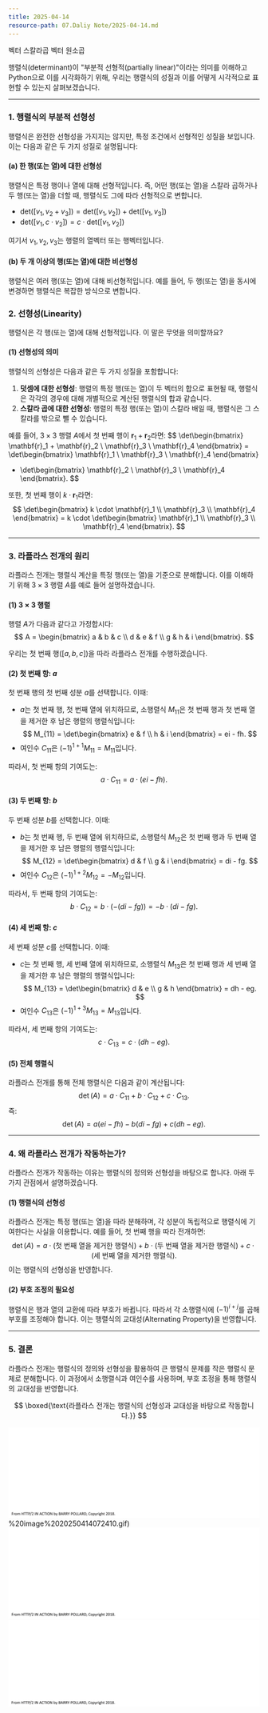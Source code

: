 ```yaml
---
title: 2025-04-14
resource-path: 07.Daliy Note/2025-04-14.md
---
```

벡터 스칼라곱
벡터 원소곱



행렬식(determinant)이 "부분적 선형적(partially linear)"이라는 의미를 이해하고 Python으로 이를 시각화하기 위해, 우리는 행렬식의 성질과 이를 어떻게 시각적으로 표현할 수 있는지 살펴보겠습니다.

---

### **1. 행렬식의 부분적 선형성**
행렬식은 완전한 선형성을 가지지는 않지만, 특정 조건에서 선형적인 성질을 보입니다. 이는 다음과 같은 두 가지 성질로 설명됩니다:

#### **(a) 한 행(또는 열)에 대한 선형성**
행렬식은 특정 행이나 열에 대해 선형적입니다. 즉, 어떤 행(또는 열)을 스칼라 곱하거나 두 행(또는 열)을 더할 때, 행렬식도 그에 따라 선형적으로 변합니다.

- $\text{det}([v_1, v_2 + v_3]) = \text{det}([v_1, v_2]) + \text{det}([v_1, v_3])$
- $\text{det}([v_1, c \cdot v_2]) = c \cdot \text{det}([v_1, v_2])$

여기서 $v_1, v_2, v_3$는 행렬의 열벡터 또는 행벡터입니다.

#### **(b) 두 개 이상의 행(또는 열)에 대한 비선형성**
행렬식은 여러 행(또는 열)에 대해 비선형적입니다. 예를 들어, 두 행(또는 열)을 동시에 변경하면 행렬식은 복잡한 방식으로 변합니다.

### 2. **선형성(Linearity)**
행렬식은 각 행(또는 열)에 대해 선형적입니다. 이 말은 무엇을 의미할까요?

#### (1) 선형성의 의미
행렬식의 선형성은 다음과 같은 두 가지 성질을 포함합니다:
1. **덧셈에 대한 선형성**: 행렬의 특정 행(또는 열)이 두 벡터의 합으로 표현될 때, 행렬식은 각각의 경우에 대해 개별적으로 계산된 행렬식의 합과 같습니다.
2. **스칼라 곱에 대한 선형성**: 행렬의 특정 행(또는 열)이 스칼라 배일 때, 행렬식은 그 스칼라를 밖으로 뺄 수 있습니다.

예를 들어, $3 \times 3$ 행렬 $A$에서 첫 번째 행이 $\mathbf{r}_1 + \mathbf{r}_2$라면:
$$
\det\begin{bmatrix} \mathbf{r}_1 + \mathbf{r}_2 \\ \mathbf{r}_3 \\ \mathbf{r}_4 \end{bmatrix}
= \det\begin{bmatrix} \mathbf{r}_1 \\ \mathbf{r}_3 \\ \mathbf{r}_4 \end{bmatrix}
+ \det\begin{bmatrix} \mathbf{r}_2 \\ \mathbf{r}_3 \\ \mathbf{r}_4 \end{bmatrix}.
$$

또한, 첫 번째 행이 $k \cdot \mathbf{r}_1$라면:
$$
\det\begin{bmatrix} k \cdot \mathbf{r}_1 \\ \mathbf{r}_3 \\ \mathbf{r}_4 \end{bmatrix}
= k \cdot \det\begin{bmatrix} \mathbf{r}_1 \\ \mathbf{r}_3 \\ \mathbf{r}_4 \end{bmatrix}.
$$

---

### 3. **라플라스 전개의 원리**
라플라스 전개는 행렬식 계산을 특정 행(또는 열)을 기준으로 분해합니다. 이를 이해하기 위해 $3 \times 3$ 행렬 $A$를 예로 들어 설명하겠습니다.

#### (1) $3 \times 3$ 행렬
행렬 $A$가 다음과 같다고 가정합시다:
$$
A = \begin{bmatrix} a & b & c \\ d & e & f \\ g & h & i \end{bmatrix}.
$$

우리는 첫 번째 행($[a, b, c]$)을 따라 라플라스 전개를 수행하겠습니다.

#### (2) 첫 번째 항: $a$
첫 번째 행의 첫 번째 성분 $a$를 선택합니다. 이때:
- $a$는 첫 번째 행, 첫 번째 열에 위치하므로, 소행렬식 $M_{11}$은 첫 번째 행과 첫 번째 열을 제거한 후 남은 행렬의 행렬식입니다:
$$
M_{11} = \det\begin{bmatrix} e & f \\ h & i \end{bmatrix} = ei - fh.
$$
- 여인수 $C_{11}$은 $(-1)^{1+1} M_{11} = M_{11}$입니다.

따라서, 첫 번째 항의 기여도는:
$$
a \cdot C_{11} = a \cdot (ei - fh).
$$

#### (3) 두 번째 항: $b$
두 번째 성분 $b$를 선택합니다. 이때:
- $b$는 첫 번째 행, 두 번째 열에 위치하므로, 소행렬식 $M_{12}$은 첫 번째 행과 두 번째 열을 제거한 후 남은 행렬의 행렬식입니다:
$$
M_{12} = \det\begin{bmatrix} d & f \\ g & i \end{bmatrix} = di - fg.
$$
- 여인수 $C_{12}$은 $(-1)^{1+2} M_{12} = -M_{12}$입니다.

따라서, 두 번째 항의 기여도는:
$$
b \cdot C_{12} = b \cdot (-(di - fg)) = -b \cdot (di - fg).
$$

#### (4) 세 번째 항: $c$
세 번째 성분 $c$를 선택합니다. 이때:
- $c$는 첫 번째 행, 세 번째 열에 위치하므로, 소행렬식 $M_{13}$은 첫 번째 행과 세 번째 열을 제거한 후 남은 행렬의 행렬식입니다:
$$
M_{13} = \det\begin{bmatrix} d & e \\ g & h \end{bmatrix} = dh - eg.
$$
- 여인수 $C_{13}$은 $(-1)^{1+3} M_{13} = M_{13}$입니다.

따라서, 세 번째 항의 기여도는:
$$
c \cdot C_{13} = c \cdot (dh - eg).
$$

#### (5) 전체 행렬식
라플라스 전개를 통해 전체 행렬식은 다음과 같이 계산됩니다:
$$
\det(A) = a \cdot C_{11} + b \cdot C_{12} + c \cdot C_{13}.
$$
즉:
$$
\det(A) = a(ei - fh) - b(di - fg) + c(dh - eg).
$$

---

### 4. **왜 라플라스 전개가 작동하는가?**
라플라스 전개가 작동하는 이유는 행렬식의 정의와 선형성을 바탕으로 합니다. 아래 두 가지 관점에서 설명하겠습니다.

#### (1) **행렬식의 선형성**
라플라스 전개는 특정 행(또는 열)을 따라 분해하며, 각 성분이 독립적으로 행렬식에 기여한다는 사실을 이용합니다. 예를 들어, 첫 번째 행을 따라 전개하면:
$$
\det(A) = a \cdot (\text{첫 번째 열을 제거한 행렬식}) + b \cdot (\text{두 번째 열을 제거한 행렬식}) + c \cdot (\text{세 번째 열을 제거한 행렬식}).
$$
이는 행렬식의 선형성을 반영합니다.

#### (2) **부호 조정의 필요성**
행렬식은 행과 열의 교환에 따라 부호가 바뀝니다. 따라서 각 소행렬식에 $(-1)^{i+j}$를 곱해 부호를 조정해야 합니다. 이는 행렬식의 교대성(Alternating Property)을 반영합니다.

---

### 5. **결론**
라플라스 전개는 행렬식의 정의와 선형성을 활용하여 큰 행렬식 문제를 작은 행렬식 문제로 분해합니다. 이 과정에서 소행렬식과 여인수를 사용하며, 부호 조정을 통해 행렬식의 교대성을 반영합니다.

$$
\boxed{\text{라플라스 전개는 행렬식의 선형성과 교대성을 바탕으로 작동합니다.}}
$$









![](../08.media/20250414072410.gif)%20image%2020250414072410.gif)
![Pasted image 20250414072696](../08.media/20250414072696.gif)
![Pasted image 20250414072912](../08.media/20250414072912.gif)
